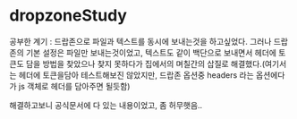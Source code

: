 # dropzoneStudy

공부한 계기 : 
드랍존으로 파일과 텍스트를 동시에 보내는것을 하고싶었다.
그러나 드랍존의 기본 설정은 파일만 보내는것이었고,
텍스트도 같이 백단으로 보내면서 헤더에 토큰도 담을 방법을 찾았으나 찾지 못하다가 
집에서의 며칠간의 삽질로 해결했다.(여기서는 헤더에 토큰을담아 테스트해보진 않았지만, 드랍존 옵션중 headers 라는 옵션에다가 js 객체로 헤더를 담아주면 될듯함)

해결하고보니 공식문서에 다 있는 내용이었고, 좀 허무햇음..
